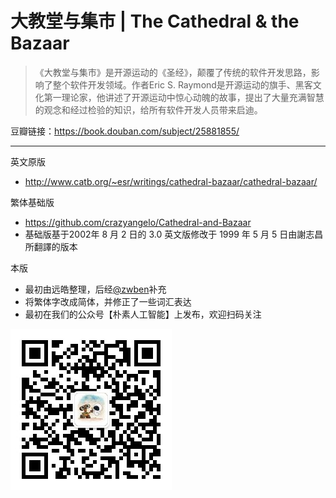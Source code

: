 # 大教堂与集市 | The Cathedral & the Bazaar

>《大教堂与集市》是开源运动的《圣经》，颠覆了传统的软件开发思路，影响了整个软件开发领域。作者Eric S. Raymond是开源运动的旗手、黑客文化第一理论家，他讲述了开源运动中惊心动魄的故事，提出了大量充满智慧的观念和经过检验的知识，给所有软件开发人员带来启迪。

豆瓣链接：https://book.douban.com/subject/25881855/

---

英文原版
- http://www.catb.org/~esr/writings/cathedral-bazaar/cathedral-bazaar/

繁体基础版
- https://github.com/crazyangelo/Cathedral-and-Bazaar
- 基础版基于2002年 8 月 2 日的 3.0 英文版修改于 1999 年 5 月 5 日由謝志昌所翻譯的版本

本版
- 最初由远皓整理，后经[@zwben](https://github.com/zwben)补充
- 将繁体字改成简体，并修正了一些词汇表达
- 最初在我们的公众号【朴素人工智能】上发布，欢迎扫码关注

![](static/qr.jpg)

